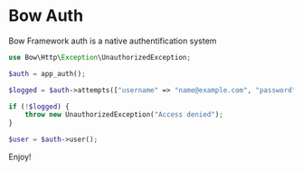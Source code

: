 # Bow Auth

Bow Framework auth is a native authentification system

```php
use Bow\Http\Exception\UnauthorizedException;

$auth = app_auth();

$logged = $auth->attempts(["username" => "name@example.com", "password" => "password"]);

if (!$logged) {
    throw new UnauthorizedException("Access denied");
}

$user = $auth->user();
```

Enjoy!
